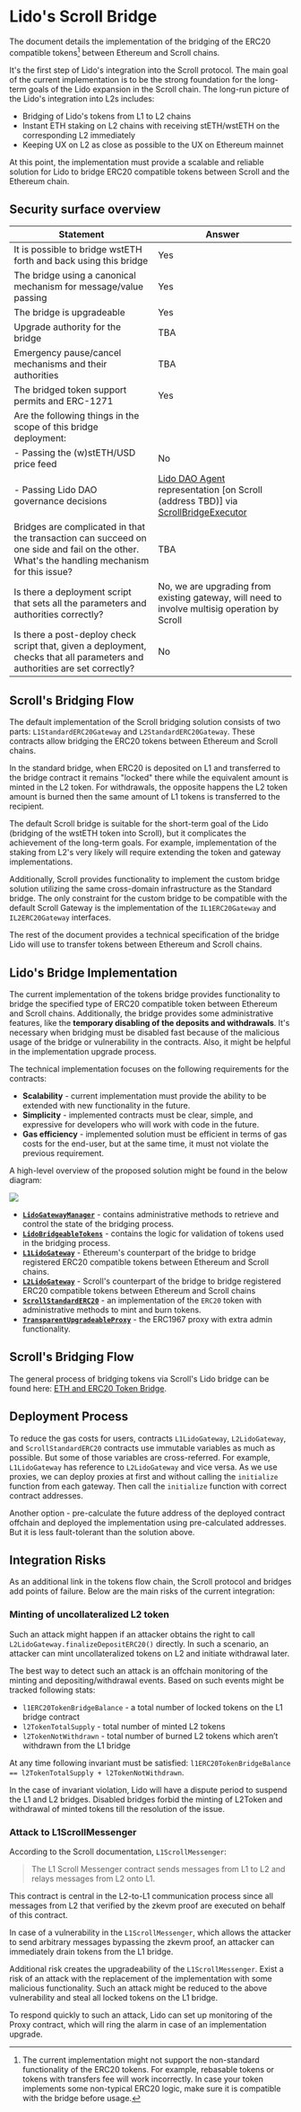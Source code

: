 # Lido's Scroll Bridge

The document details the implementation of the bridging of the ERC20 compatible tokens[^*] between Ethereum and Scroll chains.

It's the first step of Lido's integration into the Scroll protocol. The main goal of the current implementation is to be the strong foundation for the long-term goals of the Lido expansion in the Scroll chain. The long-run picture of the Lido's integration into L2s includes:

- Bridging of Lido's tokens from L1 to L2 chains
- Instant ETH staking on L2 chains with receiving stETH/wstETH on the corresponding L2 immediately
- Keeping UX on L2 as close as possible to the UX on Ethereum mainnet

At this point, the implementation must provide a scalable and reliable solution for Lido to bridge ERC20 compatible tokens between Scroll and the Ethereum chain.

[^*]: The current implementation might not support the non-standard functionality of the ERC20 tokens. For example, rebasable tokens or tokens with transfers fee will work incorrectly. In case your token implements some non-typical ERC20 logic, make sure it is compatible with the bridge before usage.

## Security surface overview

| Statement                                                                                                                                    | Answer                                                                                                                                                                                                                                                                             |
| -------------------------------------------------------------------------------------------------------------------------------------------- | ---------------------------------------------------------------------------------------------------------------------------------------------------------------------------------------------------------------------------------------------------------------------------------- |
| It is possible to bridge wstETH forth and back using this bridge                                                                             | Yes                                                                                                                                                                                                                                                                                |
| The bridge using a canonical mechanism for message/value passing                                                                             | Yes                                                                                                                                                                                                                                                                                |
| The bridge is upgradeable                                                                                                                    | Yes                                                                                                                                                                                                                                                                                |
| Upgrade authority for the bridge                                                                                                             | TBA                                                                                                                                                                                                                                                                                |
| Emergency pause/cancel mechanisms and their authorities                                                                                      | TBA                                                                                                                                                                                                                                                                                |
| The bridged token support permits and ERC-1271                                                                                               | Yes                                                                                                                                                                                                                                                                                |
| Are the following things in the scope of this bridge deployment:                                                                             |                                                                                                                                                                                                                                                                                    |
| - Passing the (w)stETH/USD price feed                                                                                                        | No                                                                                                                                                                                                                                                                                 |
| - Passing Lido DAO governance decisions                                                                                                      | [Lido DAO Agent](https://etherscan.io/address/0x3e40D73EB977Dc6a537aF587D48316feE66E9C8c) representation [on Scroll (address TBD)] via [ScrollBridgeExecutor](https://github.com/scroll-tech/governance-crosschain-bridges/blob/scroll/contracts/bridges/ScrollBridgeExecutor.sol) |
| Bridges are complicated in that the transaction can succeed on one side and fail on the other. What's the handling mechanism for this issue? | TBA                                                                                                                                                                                                                                                                                |
| Is there a deployment script that sets all the parameters and authorities correctly?                                                         | No, we are upgrading from existing gateway, will need to involve multisig operation by Scroll                                                                                                                                                                                      |
| Is there a post-deploy check script that, given a deployment, checks that all parameters and authorities are set correctly?                  | No                                                                                                                                                                                                                                                                                 |

## Scroll's Bridging Flow

The default implementation of the Scroll bridging solution consists of two parts: `L1StandardERC20Gateway` and `L2StandardERC20Gateway`. These contracts allow bridging the ERC20 tokens between Ethereum and Scroll chains.

In the standard bridge, when ERC20 is deposited on L1 and transferred to the bridge contract it remains "locked" there while the equivalent amount is minted in the L2 token. For withdrawals, the opposite happens the L2 token amount is burned then the same amount of L1 tokens is transferred to the recipient.

The default Scroll bridge is suitable for the short-term goal of the Lido (bridging of the wstETH token into Scroll), but it complicates the achievement of the long-term goals. For example, implementation of the staking from L2's very likely will require extending the token and gateway implementations.

Additionally, Scroll provides functionality to implement the custom bridge solution utilizing the same cross-domain infrastructure as the Standard bridge. The only constraint for the custom bridge to be compatible with the default Scroll Gateway is the implementation of the `IL1ERC20Gateway` and `IL2ERC20Gateway` interfaces.

The rest of the document provides a technical specification of the bridge Lido will use to transfer tokens between Ethereum and Scroll chains.

## Lido's Bridge Implementation

The current implementation of the tokens bridge provides functionality to bridge the specified type of ERC20 compatible token between Ethereum and Scroll chains. Additionally, the bridge provides some administrative features, like the **temporary disabling of the deposits and withdrawals**. It's necessary when bridging must be disabled fast because of the malicious usage of the bridge or vulnerability in the contracts. Also, it might be helpful in the implementation upgrade process.

The technical implementation focuses on the following requirements for the contracts:

- **Scalability** - current implementation must provide the ability to be extended with new functionality in the future.
- **Simplicity** - implemented contracts must be clear, simple, and expressive for developers who will work with code in the future.
- **Gas efficiency** - implemented solution must be efficient in terms of gas costs for the end-user, but at the same time, it must not violate the previous requirement.

A high-level overview of the proposed solution might be found in the below diagram:

![](https://i.imgur.com/7UaVuto.png)

- [**`LidoGatewayManager`**](./LidoGatewayManager.sol) - contains administrative methods to retrieve and control the state of the bridging process.
- [**`LidoBridgeableTokens`**](./LidoBridgeableTokens.sol) - contains the logic for validation of tokens used in the bridging process.
- [**`L1LidoGateway`**](./L1LidoGateway.sol) - Ethereum's counterpart of the bridge to bridge registered ERC20 compatible tokens between Ethereum and Scroll chains.
- [**`L2LidoGateway`**](./L2LidoGateway.sol) - Scroll's counterpart of the bridge to bridge registered ERC20 compatible tokens between Ethereum and Scroll chains
- [**`ScrollStandardERC20`**](../libraries/token/ScrollStandardERC20.sol) - an implementation of the `ERC20` token with administrative methods to mint and burn tokens.
- [**`TransparentUpgradeableProxy`**](https://github.com/OpenZeppelin/openzeppelin-contracts/blob/master/contracts/proxy/transparent/TransparentUpgradeableProxy.sol) - the ERC1967 proxy with extra admin functionality.

## Scroll's Bridging Flow

The general process of bridging tokens via Scroll's Lido bridge can be found here: [ETH and ERC20 Token Bridge](https://docs.scroll.io/en/developers/l1-and-l2-bridging/eth-and-erc20-token-bridge/).

## Deployment Process

To reduce the gas costs for users, contracts `L1LidoGateway`, `L2LidoGateway`, and `ScrollStandardERC20` contracts use immutable variables as much as possible. But some of those variables are cross-referred. For example, `L1LidoGateway` has reference to `L2LidoGateway` and vice versa. As we use proxies, we can deploy proxies at first and without calling the `initialize` function from each gateway. Then call the `initialize` function with correct contract addresses.

Another option - pre-calculate the future address of the deployed contract offchain and deployed the implementation using pre-calculated addresses. But it is less fault-tolerant than the solution above.

## Integration Risks

As an additional link in the tokens flow chain, the Scroll protocol and bridges add points of failure. Below are the main risks of the current integration:

### Minting of uncollateralized L2 token

Such an attack might happen if an attacker obtains the right to call `L2LidoGateway.finalizeDepositERC20()` directly. In such a scenario, an attacker can mint uncollateralized tokens on L2 and initiate withdrawal later.

The best way to detect such an attack is an offchain monitoring of the minting and depositing/withdrawal events. Based on such events might be tracked following stats:

- `l1ERC20TokenBridgeBalance` - a total number of locked tokens on the L1 bridge contract
- `l2TokenTotalSupply` - total number of minted L2 tokens
- `l2TokenNotWithdrawn` - total number of burned L2 tokens which aren’t withdrawn from the L1 bridge

At any time following invariant must be satisfied: `l1ERC20TokenBridgeBalance == l2TokenTotalSupply + l2TokenNotWithdrawn`.

In the case of invariant violation, Lido will have a dispute period to suspend the L1 and L2 bridges. Disabled bridges forbid the minting of L2Token and withdrawal of minted tokens till the resolution of the issue.

### Attack to L1ScrollMessenger

According to the Scroll documentation, `L1ScrollMessenger`:

> The L1 Scroll Messenger contract sends messages from L1 to L2 and relays messages from L2 onto L1.

This contract is central in the L2-to-L1 communication process since all messages from L2 that verified by the zkevm proof are executed on behalf of this contract.

In case of a vulnerability in the `L1ScrollMessenger`, which allows the attacker to send arbitrary messages bypassing the zkevm proof, an attacker can immediately drain tokens from the L1 bridge.

Additional risk creates the upgradeability of the `L1ScrollMessenger`. Exist a risk of an attack with the replacement of the implementation with some malicious functionality. Such an attack might be reduced to the above vulnerability and steal all locked tokens on the L1 bridge.

To respond quickly to such an attack, Lido can set up monitoring of the Proxy contract, which will ring the alarm in case of an implementation upgrade.
